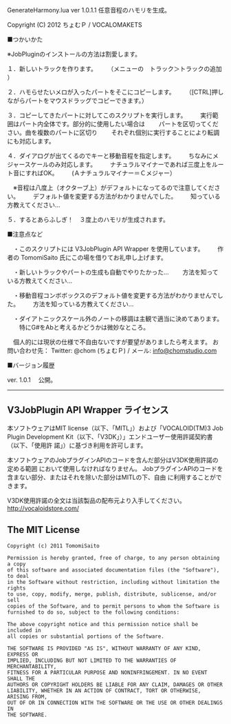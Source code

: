 
 GenerateHarmony.lua
 ver 1.0.1.1
 任意音程のハモリを生成。

 Copyright (C) 2012 ちょむＰ / VOCALOMAKETS


■つかいかた

※JobPluginのインストールの方法は割愛します。

１．新しいトラックを作ります。
　　（メニューの　トラック＞トラックの追加 ）

２．ハモらせたいメロが入ったパートをそこにコピーします。
　　（[CTRL]押しながらパートをマウスドラッグでコピーできます。）

３．コピーしてきたパートに対してこのスクリプトを実行します。
　　実行範囲はパート内全体です。部分的に使用したい場合は
　　パートを区切ってください。曲を複数のパートに区切り
　　それぞれ個別に実行することにより転調にも対応します。

４．ダイアログが出てくるのでキーと移動音程を指定します。
　　ちなみにメジャースケールのみ対応します。
　　ナチュラルマイナーであれば三度上をルート音にすればOK。
　　(Ａナチュラルマイナー＝Ｃメジャー）

　※音程は八度上（オクターブ上）がデフォルトになってるので注意してください。
　　デフォルト値を変更する方法がわかりませんでした。
　　知っている方教えてください…

５．するとあらふしぎ！　３度上のハモリが生成されます。



■注意点など

　・このスクリプトには V3JobPlugin API Wrapper を使用しています。
　　作者の TomomiSaito 氏にこの場を借りてお礼申し上げます。

　・新しいトラックやパートの生成も自動でやりたかった…
　　方法を知っている方教えてください…

　・移動音程コンボボックスのデフォルト値を変更する方法がわかりませんでした。
　　方法を知っている方教えてください…

　・ダイアトニックスケール外のノートの移調は主観で適当に決めてあります。
　　特にG#をAbと考えるかどうかは微妙なところ。

　個人的には現状の仕様で不自由ないですが要望がありましたら考えます。
  お問い合わせ先： Twitter: @chom (ちょむＰ) / メール: info@chomstudio.com


■バージョン履歴

ver. 1.0.1
　公開。



----------------------------------
V3JobPlugin API Wrapper ライセンス
----------------------------------

本ソフトウェアはMIT license（以下、「MITL」）および「VOCALOID(TM)3 Job Plugin 
Development Kit（以下、「V3DK」）」エンドユーザー使用許諾契約書（以下、「使用許
諾」）に基づき利用を許可します。

本ソフトウェアのJobプラグインAPIのコードを含んだ部分はV3DK使用許諾の定める範囲
において使用しなければなりません。
JobプラグインAPIのコードを含まない部分、またはそれを除いた部分はMITLの下、自由
に利用することができます。

V3DK使用許諾の全文は当該製品の配布元より入手してください。
http://vocaloidstore.com/


The MIT License
---------------

    Copyright (c) 2011 TomomiSaito

    Permission is hereby granted, free of charge, to any person obtaining a copy
    of this software and associated documentation files (the "Software"), to deal
    in the Software without restriction, including without limitation the rights
    to use, copy, modify, merge, publish, distribute, sublicense, and/or sell
    copies of the Software, and to permit persons to whom the Software is
    furnished to do so, subject to the following conditions:

    The above copyright notice and this permission notice shall be included in
    all copies or substantial portions of the Software.

    THE SOFTWARE IS PROVIDED "AS IS", WITHOUT WARRANTY OF ANY KIND, EXPRESS OR
    IMPLIED, INCLUDING BUT NOT LIMITED TO THE WARRANTIES OF MERCHANTABILITY,
    FITNESS FOR A PARTICULAR PURPOSE AND NONINFRINGEMENT. IN NO EVENT SHALL THE
    AUTHORS OR COPYRIGHT HOLDERS BE LIABLE FOR ANY CLAIM, DAMAGES OR OTHER
    LIABILITY, WHETHER IN AN ACTION OF CONTRACT, TORT OR OTHERWISE, ARISING FROM,
    OUT OF OR IN CONNECTION WITH THE SOFTWARE OR THE USE OR OTHER DEALINGS IN
    THE SOFTWARE.

